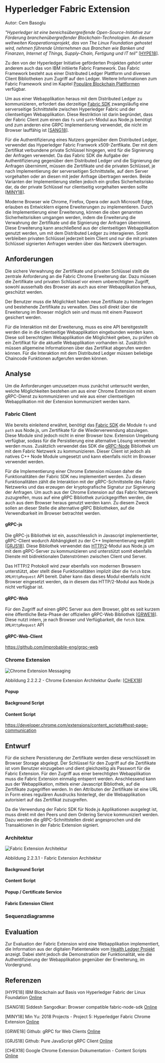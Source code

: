 # Hyperledger Fabric Extension
Autor: Cem Basoglu

*"Hyperledger ist eine bereichsübergreifende Open-Source-Initiative zur Förderung
branchenübergreifender Blockchain-Technologien. An diesem weltweiten
Kooperationsprojekt, das von The Linux Foundation gehostet wird, nehmen führende
Unternehmen aus Branchen wie Banken und Finanzen, Internet of Things,
Supply-Chain, Fertigung und IT teil"* [[HYPE18](#ref_hype18)].

Zu den von der Hyperledger Initiative geförderten Projekten gehört unter anderem
auch das von IBM initiierte Fabric Framework. Das Fabric Framework besteht aus
einer Distributed Ledger Plattform und diversen Client Bibliotheken zum Zugriff
auf den Ledger. Weitere Informationen zum Fabric Framework sind im Kapitel
[Populäre Blockchain Plattformen](/blockchain/plattformen/#hyperledger)
verfügbar.

Um aus einer Webapplikation heraus mit dem Distributed Ledger zu kommunizieren,
erfordert das derzeitige [Fabric SDK](https://fabric-sdk-node.github.io/)
zwangsläufig eine serverseitige Schnittstelle zwischen Hyperledger Fabric und
der clientseitigen Webapplikation. Diese Restriktion ist darin begründet, dass
der Fabric Client zum einen das `fs` und `path`-Modul aus Node.js benötigt und
zum anderen eine GRPC Implementierung verwendet, die nicht im Browser lauffähig
ist [[SANG18](#ref_sang18)].

Für die Authentifizierung eines Nutzers gegenüber dem Distributed Ledger,
verwendet das Hyperledger Fabric Framwork x509-Zertfikate. Der mit dem
Zertifikat verbundene private Schlüssel hingegen, wird für die Signierung der
Anfragen verwendet. Da das Fabric SDK die Aufgabe der Authentifizierung
gegenüber dem Distributed Ledger und die Signierung der Anfragen übernimmt,
müssen die Zertifikate und die privaten Schlüssel, je nach Implementierung der
serverseitigen Schnittstelle, auf dem Server vorgehalten oder an diesen mit
jeder Anfrage übertragen werden. Beide Varianten der Implementierung stellen
jedoch ein großes Sicherheitsrisko dar, da der private Schlüssel nur
clientseitig vorgehalten werden sollte [[MINY18](#ref_miny18)].

Moderne Browser wie Chrome, Firefox, Opera oder auch Microsoft Edge, erlauben es
Entwicklern eigene Erweiterungen zu implementieren. Durch die Implementierung
einer Erweiterung, können die oben genannten Sicherheitsrisiken umgangen werden,
indem die Erweiterung die Verwahrung der Zertifikate und die Signierung der
Anfragen übernimmt. Diese Erweiterung kann anschließend aus der clientseitigen
Webapplikation genutzt werden, um mit dem Distributed Ledger zu interagieren.
Somit verbleiben privaten Schlüssel jederzeit beim Client und nur die mit
privaten Schlüssel signierten Anfragen werden über das Netzwerk übertragen.

## Anforderungen
Die sichere Verwahrung der Zertifikate und privaten Schlüssel stellt die
zentrale Anforderung an die Fabric Chrome Erweiterung dar. Dazu müssen die
Zertifikate und privaten Schlüssel vor einem unberechtigten Zugriff, sowohl
ausserhalb des Browser als auch aus einer Webapplikation heraus, geschützt
werden.

Der Benutzer muss die Möglichkeit haben neue Zertifikate zu hinterlegen und
bestehende Zertifikate zu verwalten. Dies soll direkt über die Erweiterung im
Browser möglich sein und muss mit einem Passwort gesichert werden.

Für die Interaktion mit der Erweiterung, muss es eine API bereitgestellt werden
die in die clientseitige Webapplikation eingebunden werden kann. Diese soll
berechtigten Webapplikation die Möglichkeit geben, zu prüfen ob ein Zertifikat
für die aktuelle Webapplikation vorhanden ist. Zusätzlich müssen allgemeine
Informationen über das Zertifikat abgerufen werden können. Für die Interaktion
mit dem Distributed Ledger müssen beliebige Chaincode Funktionen aufgerufen
werden können.

## Analyse
Um die Anforderungen umzusetzen muss zunächst untersucht werden, welche
Möglichkeiten bestehen um aus einer Chrome Extension mit einem gRPC-Dienst zu
kommunizieren und wie aus einer clientseitigen Webapplikation mit der
Extension kommuniziert werden kann.

### Fabric Client
Wie bereits einleitend erwähnt, benötigt das [Fabric SDK](https://fabric-sdk-node.github.io/)
die Module `fs` und `path` aus Node.js, um Zertifikate für die Wiederverwendung
abzulegen. Diese Module sind jedoch nicht in einer Browser bzw. Extension
Umgebung verfügbar, sodass für die Persistierung eine alternative Lösung
verwendet werden muss. Zusätzlich verwendet das SDK die [gRPC-Node](https://www.npmjs.com/package/grpc)
Bibliothek um mit dem Fabric Netzwerk zu kommunizieren. Dieser Client ist jedoch
als natives C++ Node Module umgesetzt und kann ebenfalls nicht im Browser
verwendet werden.

Für die Implementierung einer Chrome Extension müssen daher
die Funktionalitäten der Fabric SDK neu implementiert werden. Zu diesen
Funktionalitäten zählt die Interaktion mit der gRPC-Schnittstelle des Fabric
Netzwerks und das erzeugen der kryptografische Signatur zur Signierung der
Anfragen. Um auch aus der Chrome Extension auf das Fabric Netzwerk zuzugreifen,
muss auf eine gRPC Bibliothek zurückgegriffen werden, die auch aus dem Browser
heraus genutzt werden kann. Zu diesem Zweck sollen an dieser Stelle die
alternative gRPC Bibliotheken, auf die Verwendbarkeit im Browser betrachtet
werden.

#### gRPC-js
Die gRPC-js Bibliothek ist ein, ausschliesslich in Javascript implementierter,
gRPC-Client wodurch Abhängigkeit zu der C++ Implementierung wegfällt [[GRJS18](#ref_grjs18)].
Diese Bibliothek verwendet das [HTTP/2](https://nodejs.org/api/http2.html)-Modul
aus Node.js um mit dem gRPC-Server zu kommunizieren und unterstützt somit
ebenfalls Dienste mit bidirektionalen Datenströmen zwischen Client und Server.

Das HTTP/2 Protokoll wird zwar ebenfalls von modernen Browsern unterstützt, aber
stellt diese Funktionalitäten implizit über die `fetch` bzw. `XMLHttpRequest`
API bereit. Daher kann das dieses Modul ebenfalls nicht Browser eingesetzt
werden, da in diesem das HTTP/2-Modul aus Node.js nicht verfügbar ist.

#### gRPC-Web
Für den Zugriff auf einen gRPC Server aus dem Browser, gibt es seit kurzem
eine öffentliche Beta-Phase der offiziellen gRPC-Web Bibliothek
[[GRWE18](#ref_grwe18)]. Diese nutzt intern, je nach Browser und Verfügbarkeit,
die `fetch` bzw. `XMLHttpRequest` API

#### gRPC-Web-Client
https://github.com/improbable-eng/grpc-web


### Chrome Extension

![Chrome Extension Messaging](./messagingarc.png)

<a name="img_2222">Abbildung 2.2.2.2</a> - Chrome Extension Architektur *Quelle:* [[CHEX18](#ref_chex18)]

#### Popup

#### Background Script

#### Content Script

https://developer.chrome.com/extensions/content_scripts#host-page-communication


## Entwurf
Für die sichere Persistierung der Zertifikate werden diese verschlüsselt im
Browser Storage abgelegt. Der Schlüssel für den Zugriff auf die Zertifikate ist
vom Benutzer einzugeben und dient gleichzeitig als Passwort für die Fabric
Extension. Für den Zugriff aus einer berechtigten Webapplikation muss die Fabric
Extension einmalig entsperrt werden. Anschliessend kann aus der Webapplikation,
mittels einer Javascript Bibliothek, auf die Zertifikate zugegriffen werden.
In den Attributen der Zertifikate ist eine URL in Form eines regulären Ausdrucks
hinterlegt, der die Webapplikation autorisiert auf das Zertifikat zuzugreifen.

Da die Verwendung der Fabric SDK für Node.js Applikationen ausgelegt ist, muss
direkt mit den Peers und dem Ordering Service kommuniziert werden. Dazu werden
die gRPC-Schnittstellen direkt angesprochen und die Transaktionen in der Fabric
Extension signiert.

### Architektur

![Fabric Extension Architektur](./architecture.png)

<a name="img_2231">Abbildung 2.2.3.1</a> - Fabric Extension Architektur

#### Background Script

#### Content Script

#### Popup / Certificate Service

#### Fabric Extension Client

### Sequenzdiagramme

## Evaluation
Zur Evaluation der Fabric Extension wird eine Webapplikation implementiert,
die Information aus der digitalen Patientenakte vom [Health Ledger Projekt](https://github.com/SGSE18/health-ledger/)
anzeigt. Dabei steht jedoch die Demonstration der Funktionalität, wie die
Authentifizierung der Webapplikation gegenüber der Erweiterung, im Vordergrund.

## Referenzen

<a name="ref_hype18">[HYPE18]</a> IBM Blockchain auf Basis von Hyperledger Fabric der Linux Foundation [Online](https://www.ibm.com/blockchain/de-de/hyperledger.html)

<a name="ref_sang18">[SANG18]</a> Siddesh Sangodkar: Browser compatible fabric-node-sdk [Online](https://jira.hyperledger.org/browse/FAB-8129)

<a name="ref_miny18">[MINY18]</a> Min Yu: 2018 Projects - Project 5: Hyperledger Fabric Chrome Extension [Online](https://wiki.hyperledger.org/internship/project_ideas)

<a name="ref_grwe18">[GRWE18]</a> Github: gRPC for Web Clients [Online](https://github.com/grpc/grpc-web)

<a name="ref_grjs18">[GRJS18]</a> Github: Pure JavaScript gRPC Client [Online](https://github.com/grpc/grpc-node/tree/master/packages/grpc-js-core)

<a name="ref_chex18">[CHEX18]</a> Google Chrome Extension Dokumentation - Content Scripts [Online](https://developer.chrome.com/extensions/overview#contentScripts)
